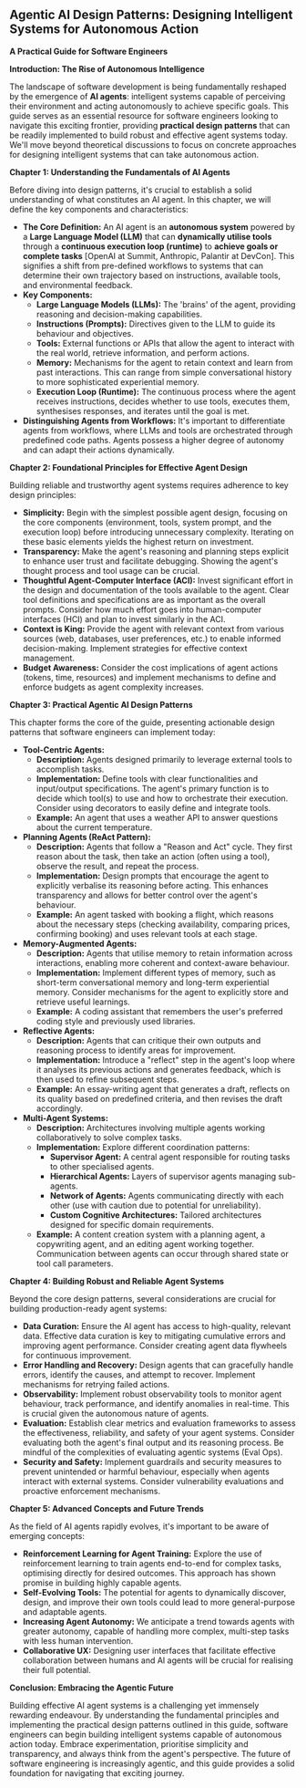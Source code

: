 ## Agentic AI Design Patterns: Designing Intelligent Systems for Autonomous Action

**A Practical Guide for Software Engineers**

**Introduction: The Rise of Autonomous Intelligence**

The landscape of software development is being fundamentally reshaped by the emergence of **AI agents**: intelligent systems capable of perceiving their environment and acting autonomously to achieve specific goals. This guide serves as an essential resource for software engineers looking to navigate this exciting frontier, providing **practical design patterns** that can be readily implemented to build robust and effective agent systems today. We'll move beyond theoretical discussions to focus on concrete approaches for designing intelligent systems that can take autonomous action.

**Chapter 1: Understanding the Fundamentals of AI Agents**

Before diving into design patterns, it's crucial to establish a solid understanding of what constitutes an AI agent. In this chapter, we will define the key components and characteristics:

*   **The Core Definition:** An AI agent is an **autonomous system** powered by a **Large Language Model (LLM)** that can **dynamically utilise tools** through a **continuous execution loop (runtime)** to **achieve goals or complete tasks** [OpenAI at Summit, Anthropic, Palantir at DevCon]. This signifies a shift from pre-defined workflows to systems that can determine their own trajectory based on instructions, available tools, and environmental feedback.
*   **Key Components:**
    *   **Large Language Models (LLMs):** The 'brains' of the agent, providing reasoning and decision-making capabilities.
    *   **Instructions (Prompts):** Directives given to the LLM to guide its behaviour and objectives.
    *   **Tools:** External functions or APIs that allow the agent to interact with the real world, retrieve information, and perform actions.
    *   **Memory:** Mechanisms for the agent to retain context and learn from past interactions. This can range from simple conversational history to more sophisticated experiential memory.
    *   **Execution Loop (Runtime):** The continuous process where the agent receives instructions, decides whether to use tools, executes them, synthesises responses, and iterates until the goal is met.
*   **Distinguishing Agents from Workflows:** It's important to differentiate agents from workflows, where LLMs and tools are orchestrated through predefined code paths. Agents possess a higher degree of autonomy and can adapt their actions dynamically.

**Chapter 2: Foundational Principles for Effective Agent Design**

Building reliable and trustworthy agent systems requires adherence to key design principles:

*   **Simplicity:** Begin with the simplest possible agent design, focusing on the core components (environment, tools, system prompt, and the execution loop) before introducing unnecessary complexity. Iterating on these basic elements yields the highest return on investment.
*   **Transparency:** Make the agent's reasoning and planning steps explicit to enhance user trust and facilitate debugging. Showing the agent's thought process and tool usage can be crucial.
*   **Thoughtful Agent-Computer Interface (ACI):** Invest significant effort in the design and documentation of the tools available to the agent. Clear tool definitions and specifications are as important as the overall prompts. Consider how much effort goes into human-computer interfaces (HCI) and plan to invest similarly in the ACI.
*   **Context is King:** Provide the agent with relevant context from various sources (web, databases, user preferences, etc.) to enable informed decision-making. Implement strategies for effective context management.
*   **Budget Awareness:** Consider the cost implications of agent actions (tokens, time, resources) and implement mechanisms to define and enforce budgets as agent complexity increases.

**Chapter 3: Practical Agentic AI Design Patterns**

This chapter forms the core of the guide, presenting actionable design patterns that software engineers can implement today:

*   **Tool-Centric Agents:**
    *   **Description:** Agents designed primarily to leverage external tools to accomplish tasks.
    *   **Implementation:** Define tools with clear functionalities and input/output specifications. The agent's primary function is to decide which tool(s) to use and how to orchestrate their execution. Consider using decorators to easily define and integrate tools.
    *   **Example:** An agent that uses a weather API to answer questions about the current temperature.
*   **Planning Agents (ReAct Pattern):**
    *   **Description:** Agents that follow a "Reason and Act" cycle. They first reason about the task, then take an action (often using a tool), observe the result, and repeat the process.
    *   **Implementation:** Design prompts that encourage the agent to explicitly verbalise its reasoning before acting. This enhances transparency and allows for better control over the agent's behaviour.
    *   **Example:** An agent tasked with booking a flight, which reasons about the necessary steps (checking availability, comparing prices, confirming booking) and uses relevant tools at each stage.
*   **Memory-Augmented Agents:**
    *   **Description:** Agents that utilise memory to retain information across interactions, enabling more coherent and context-aware behaviour.
    *   **Implementation:** Implement different types of memory, such as short-term conversational memory and long-term experiential memory. Consider mechanisms for the agent to explicitly store and retrieve useful learnings.
    *   **Example:** A coding assistant that remembers the user's preferred coding style and previously used libraries.
*   **Reflective Agents:**
    *   **Description:** Agents that can critique their own outputs and reasoning process to identify areas for improvement.
    *   **Implementation:** Introduce a "reflect" step in the agent's loop where it analyses its previous actions and generates feedback, which is then used to refine subsequent steps.
    *   **Example:** An essay-writing agent that generates a draft, reflects on its quality based on predefined criteria, and then revises the draft accordingly.
*   **Multi-Agent Systems:**
    *   **Description:** Architectures involving multiple agents working collaboratively to solve complex tasks.
    *   **Implementation:** Explore different coordination patterns:
        *   **Supervisor Agent:** A central agent responsible for routing tasks to other specialised agents.
        *   **Hierarchical Agents:** Layers of supervisor agents managing sub-agents.
        *   **Network of Agents:** Agents communicating directly with each other (use with caution due to potential for unreliability).
        *   **Custom Cognitive Architectures:** Tailored architectures designed for specific domain requirements.
    *   **Example:** A content creation system with a planning agent, a copywriting agent, and an editing agent working together. Communication between agents can occur through shared state or tool call parameters.

**Chapter 4: Building Robust and Reliable Agent Systems**

Beyond the core design patterns, several considerations are crucial for building production-ready agent systems:

*   **Data Curation:** Ensure the AI agent has access to high-quality, relevant data. Effective data curation is key to mitigating cumulative errors and improving agent performance. Consider creating agent data flywheels for continuous improvement.
*   **Error Handling and Recovery:** Design agents that can gracefully handle errors, identify the causes, and attempt to recover. Implement mechanisms for retrying failed actions.
*   **Observability:** Implement robust observability tools to monitor agent behaviour, track performance, and identify anomalies in real-time. This is crucial given the autonomous nature of agents.
*   **Evaluation:** Establish clear metrics and evaluation frameworks to assess the effectiveness, reliability, and safety of your agent systems. Consider evaluating both the agent's final output and its reasoning process. Be mindful of the complexities of evaluating agentic systems (Eval Ops).
*   **Security and Safety:** Implement guardrails and security measures to prevent unintended or harmful behaviour, especially when agents interact with external systems. Consider vulnerability evaluations and proactive enforcement mechanisms.

**Chapter 5: Advanced Concepts and Future Trends**

As the field of AI agents rapidly evolves, it's important to be aware of emerging concepts:

*   **Reinforcement Learning for Agent Training:** Explore the use of reinforcement learning to train agents end-to-end for complex tasks, optimising directly for desired outcomes. This approach has shown promise in building highly capable agents.
*   **Self-Evolving Tools:** The potential for agents to dynamically discover, design, and improve their own tools could lead to more general-purpose and adaptable agents.
*   **Increasing Agent Autonomy:** We anticipate a trend towards agents with greater autonomy, capable of handling more complex, multi-step tasks with less human intervention.
*   **Collaborative UX:** Designing user interfaces that facilitate effective collaboration between humans and AI agents will be crucial for realising their full potential.

**Conclusion: Embracing the Agentic Future**

Building effective AI agent systems is a challenging yet immensely rewarding endeavour. By understanding the fundamental principles and implementing the practical design patterns outlined in this guide, software engineers can begin building intelligent systems capable of autonomous action today. Embrace experimentation, prioritise simplicity and transparency, and always think from the agent's perspective. The future of software engineering is increasingly agentic, and this guide provides a solid foundation for navigating that exciting journey.